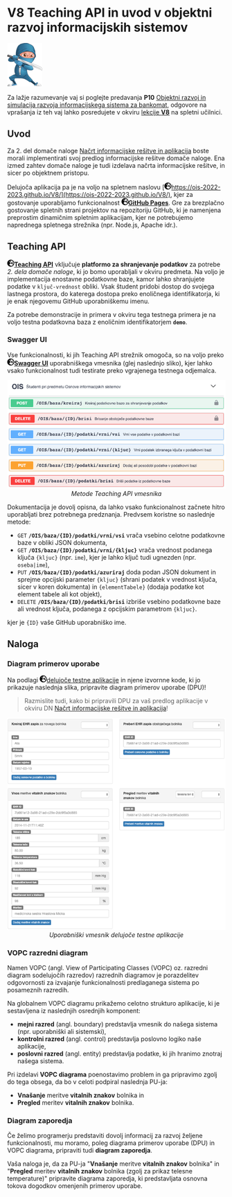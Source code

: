 # **V8** Teaching API in uvod v objektni razvoj informacijskih sistemov

<img src="img/ninja_08_sword_down_right.png">

Za lažje razumevanje vaj si poglejte predavanja **P10** [Objektni razvoj in simulacija razvoja informacijskega sistema za bankomat](https://teaching.lavbic.net/OIS/2022-2023/P10.html), odgovore na vprašanja iz teh vaj lahko posredujete v okviru [lekcije **V8**](https://ucilnica.fri.uni-lj.si/mod/quiz/view.php?id=52438) na spletni učilnici.

## Uvod

Za 2. del domače naloge [Načrt informacijske rešitve in aplikacija](https://teaching.lavbic.net/OIS/2022-2023/DN.html#DN-nacrt) boste morali implementirati svoj predlog informacijske rešitve domače naloge. Ena izmed zahtev domače naloge je tudi izdelava načrta informacijske rešitve, in sicer po objektnem pristopu.

Delujoča aplikacija pa je na voljo na spletnem naslovu [<img src='img/earth-europe-solid.svg' width='16'>https://ois-2022-2023.github.io/V8/](https://ois-2022-2023.github.io/V8/), kjer za gostovanje uporabljamo funkcionalnost [**<img src='img/earth-europe-solid.svg' width='16'>GitHub Pages**](https://pages.github.com/). Gre za brezplačno gostovanje spletnih strani projektov na repozitoriju GitHub, ki je namenjena preprostim dinamičnim spletnim aplikacijam, kjer ne potrebujemo naprednega spletnega strežnika (npr. Node.js, Apache idr.).

## Teaching API

[<img src='img/earth-europe-solid.svg' width='16'>**Teaching API**](https://teaching.lavbic.net/api/docs/) vključuje **platformo za shranjevanje podatkov** za potrebe _2. dela domače naloge_, ki jo bomo uporabljali v okviru predmeta. Na voljo je implementacija enostavne podatkovne baze, kamor lahko shranjujete podatke v `ključ-vrednost` obliki. Vsak študent pridobi dostop do svojega lastnega prostora, do katerega dostopa preko enoličnega identifikatorja, ki je enak njegovemu GitHub uporabniškemu imenu.

Za potrebe demonstracije in primera v okviru tega testnega primera je na voljo testna podatkovna baza z enoličnim identifikatorjem **`demo`**.

### Swagger UI

Vse funkcionalnosti, ki jih Teaching API strežnik omogoča, so na voljo preko [<img src='img/earth-europe-solid.svg' width='16'>**Swagger UI**](https://teaching.lavbic.net/api/docs/) uporabniškega vmesnika (glej naslednjo sliko), kjer lahko vsako funkcionalnost tudi testirate preko vgrajenega testnega odjemalca.

<p align="center">
   <img src="img/Teaching-API-OIS.png" width="617">
   <br><i>Metode Teaching API vmesnika</i>
</p>

Dokumentacija je dovolj opisna, da lahko vsako funkcionalnost začnete hitro uporabljati brez potrebnega predznanja. Predvsem koristne so naslednje metode:

* `GET` **`/OIS/baza/{ID}/podatki/vrni/vsi`** vrača vsebino celotne podatkovne baze v obliki JSON dokumenta,
* `GET` **`/OIS/baza/{ID}/podatki/vrni/{kljuc}`** vrača vrednost podanega ključa `{kljuc}` (npr. `ime`), kjer je lahko ključ tudi ugnezden (npr. `oseba|ime`),
* `PUT` **`/OIS/baza/{ID}/podatki/azuriraj`** doda podan JSON dokument in sprejme opcijski parameter `{kljuc}` (shrani podatek v vrednost ključa, sicer v koren dokumenta) in `{elementTabele}` (dodaja podatke kot element tabele ali kot objekt),
* `DELETE` **`/OIS/baza/{ID}/podatki/brisi`** izbriše vsebino podatkovne baze ali vrednost ključa, podanega z opcijskim parametrom `{kljuc}`.

kjer je `{ID}` vaše GitHub uporabniško ime.

## Naloga

### Diagram primerov uporabe

Na podlagi [<img src='img/earth-europe-solid.svg' width='16'>delujoče testne aplikacije](https://ois-2022-2023.github.io/V8/) in njene izvornne kode, ki jo prikazuje naslednja slika, pripravite diagram primerov uporabe (DPU)!

> Razmislite tudi, kako bi pripravili DPU za vaš predlog aplikacije v okviru DN [Načrt informacijske rešitve in aplikacija](https://teaching.lavbic.net/OIS/2022-2023/DN.html#DN-nacrt)!

<p align="center">
   <img src="img/GUI-demo.png" width="748">
   <br><i>Uporabniški vmesnik delujoče testne aplikacije</i>
</p>

### VOPC razredni diagram

Namen VOPC (angl. View of Participating Classes (VOPC) oz. razredni diagram sodelujočih razredov) razrednih diagramov je porazdelitev odgovornosti za izvajanje funkcionalnosti predlaganega sistema po posameznih razredih.

Na globalnem VOPC diagramu prikažemo celotno strukturo aplikacije, ki je sestavljena iz naslednjih osrednjih komponent:

* **mejni razred** (angl. boundary) predstavlja vmesnik do našega sistema (npr. uporabniški ali sistemski),
* **kontrolni razred** (angl. control) predstavlja poslovno logiko naše aplikacije,
* **poslovni razred** (angl. entity) predstavlja podatke, ki jih hranimo znotraj našega sistema.

Pri izdelavi **VOPC diagrama** poenostavimo problem in ga pripravimo zgolj do tega obsega, da bo v celoti podpiral naslednja PU-ja:

* **Vnašanje** meritve **vitalnih znakov** bolnika in
* **Pregled** meritev **vitalnih znakov** bolnika.

### Diagram zaporedja

Če želimo programerju predstaviti dovolj informacij za razvoj željene funkcionalnosti, mu moramo, poleg diagrama primerov uporabe (DPU) in VOPC diagrama, pripraviti tudi **diagram zaporedja**.

Vaša naloga je, da za PU-ja "**Vnašanje** meritve **vitalnih znakov** bolnika" in "**Pregled** meritev **vitalnih znakov** bolnika (zgolj za prikaz telesne temperature)" pripravite diagrama zaporedja, ki predstavljata osnovna tokova dogodkov omenjenih primerov uporabe.